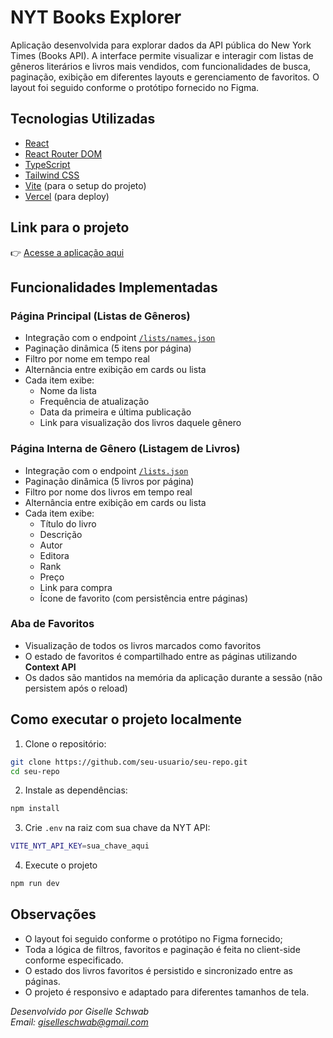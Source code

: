 #  NYT Books Explorer

Aplicação desenvolvida para explorar dados da API pública do New York Times (Books API). A interface permite visualizar e interagir com listas de gêneros literários e livros mais vendidos, com funcionalidades de busca, paginação, exibição em diferentes layouts e gerenciamento de favoritos. O layout foi seguido conforme o protótipo fornecido no Figma.

## Tecnologias Utilizadas

- [React](https://reactjs.org/)
- [React Router DOM](https://reactrouter.com/)
- [TypeScript](https://www.typescriptlang.org/)
- [Tailwind CSS](https://tailwindcss.com/)
- [Vite](https://vitejs.dev/) (para o setup do projeto)
- [Vercel](https://vercel.com/) (para deploy)

##  Link para o projeto

👉 [Acesse a aplicação aqui](https://nyt-books-alpha.vercel.app) <!-- substitua pelo seu link do Vercel -->

## Funcionalidades Implementadas

### Página Principal (Listas de Gêneros)
- Integração com o endpoint [`/lists/names.json`](https://api.nytimes.com/svc/books/v3/lists/names.json)
- Paginação dinâmica (5 itens por página)
- Filtro por nome em tempo real
- Alternância entre exibição em cards ou lista
- Cada item exibe:
  - Nome da lista
  - Frequência de atualização
  - Data da primeira e última publicação
  - Link para visualização dos livros daquele gênero

### Página Interna de Gênero (Listagem de Livros)
- Integração com o endpoint [`/lists.json`](https://api.nytimes.com/svc/books/v3/lists.json)
- Paginação dinâmica (5 livros por página)
- Filtro por nome dos livros em tempo real
- Alternância entre exibição em cards ou lista
- Cada item exibe:
  - Título do livro
  - Descrição
  - Autor
  - Editora
  - Rank
  - Preço
  - Link para compra
  - Ícone de favorito (com persistência entre páginas)

### Aba de Favoritos
- Visualização de todos os livros marcados como favoritos
 - O estado de favoritos é compartilhado entre as páginas utilizando **Context API** 
 - Os dados são mantidos na memória da aplicação durante a sessão (não persistem após o reload)

## Como executar o projeto localmente

1. Clone o repositório:
```bash
git clone https://github.com/seu-usuario/seu-repo.git
cd seu-repo
```
2. Instale as dependências:
```bash
npm install
```

3. Crie `.env` na raiz com sua chave da NYT API:
```bash
VITE_NYT_API_KEY=sua_chave_aqui
```

4. Execute o projeto
```bash
npm run dev
```

## Observações
- O layout foi seguido conforme o protótipo no Figma fornecido;
- Toda a lógica de filtros, favoritos e paginação é feita no client-side conforme especificado.
- O estado dos livros favoritos é persistido e sincronizado entre as páginas.
- O projeto é responsivo e adaptado para diferentes tamanhos de tela.

*Desenvolvido por Giselle Schwab*  
*Email: giselleschwab@gmail.com*